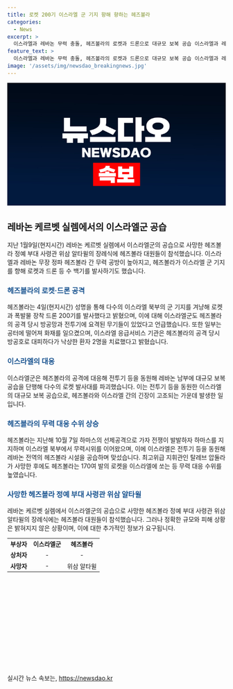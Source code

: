 ```yaml
---
title: 로켓 200기 이스라엘 군 기지 향해 향하는 헤즈볼라
categories:
  - News
excerpt: >
  이스라엘과 레바논 무력 충돌, 헤즈볼라의 로켓과 드론으로 대규모 보복 공습 이스라엘과 레바논 무장 정파 헤즈볼라 간 무력 충돌이 가열되고 있다. 헤즈볼라가 이스라엘 군 기지를 향해 수 백기의 로켓과 폭발물 장착 드론을 발사했고, 이스라엘군은 대규모 보복 공습을 단행하여 로켓 발사대를 파괴했다. 최근 이스라엘의 표적 공습으로 헤즈볼라 최고위급 지휘관이 사망한 것을 계기로 양측의 무력 대응 수위가 높아졌다.
feature_text: >
  이스라엘과 레바논 무력 충돌, 헤즈볼라의 로켓과 드론으로 대규모 보복 공습 이스라엘과 레바논 무장 정파 헤즈볼라 간 무력 충돌이 가열되고 있다. 헤즈볼라가 이스라엘 군 기지를 향해 수 백기의 로켓과 폭발물 장착 드론을 발사했고, 이스라엘군은 대규모 보복 공습을 단행하여 로켓 발사대를 파괴했다. 최근 이스라엘의 표적 공습으로 헤즈볼라 최고위급 지휘관이 사망한 것을 계기로 양측의 무력 대응 수위가 높아졌다.
image: '/assets/img/newsdao_breakingnews.jpg'
---
```


<p><img src="/assets/img/newsdao_breakingnews.jpg" alt="flaretime 속보" /></p>

<h2 data-ke-size="size26">레바논 케르벳 실렘에서의 이스라엘군 공습</h2>

<p data-ke-size="size16">지난 1월9일(현지시간) 레바논 케르벳 실렘에서 이스라엘군의 공습으로 사망한 헤즈볼라 정예 부대 사령관 위삼 알타윌의 장례식에 헤즈볼라 대원들이 참석했습니다. 이스라엘과 레바논 무장 정파 헤즈볼라 간 무력 공방이 높아지고, 헤즈볼라가 이스라엘 군 기지를 향해 로켓과 드론 등 수 백기를 발사하기도 했습니다.</p>

<h3><b><span style="color: #1a5490;">헤즈볼라의 로켓·드론 공격</span></b></h3>

<p data-ke-size="size16">헤즈볼라는 4일(현지시간) 성명을 통해 다수의 이스라엘 북부의 군 기지를 겨냥해 로켓과 폭발물 장착 드론 200기를 발사했다고 밝혔으며, 이에 대해 이스라엘군도 헤즈볼라의 공격 당시 방공망과 전투기에 요격된 무기들이 있었다고 언급했습니다. 또한 일부는 공터에 떨어져 화재를 일으켰으며, 이스라엘 응급서비스 기관은 헤즈볼라의 공격 당시 방공호로 대피하다가 낙상한 환자 2명을 치료했다고 밝혔습니다.</p>

<h3><b><span style="color: #1a5490;">이스라엘의 대응</span></b></h3>

<p data-ke-size="size16">이스라엘군은 헤즈볼라의 공격에 대응해 전투기 등을 동원해 레바논 남부에 대규모 보복 공습을 단행해 다수의 로켓 발사대를 파괴했습니다. 이는 전투기 등을 동원한 이스라엘의 대규모 보복 공습으로, 헤즈볼라와 이스라엘 간의 긴장이 고조되는 가운데 발생한 일입니다.</p>

<h3><b><span style="color: #1a5490;">헤즈볼라의 무력 대응 수위 상승</span></b></h3>

<p data-ke-size="size16">헤즈볼라는 지난해 10월 7일 하마스의 선제공격으로 가자 전쟁이 발발하자 하마스를 지지하며 이스라엘 북부에서 무력시위를 이어왔으며, 이에 이스라엘은 전투기 등을 동원해 레바논 전역의 헤즈볼라 시설을 공습하며 맞섰습니다. 최고위급 지휘관인 탈레브 압둘라가 사망한 후에도 헤즈볼라는 170여 발의 로켓을 이스라엘에 쏘는 등 무력 대응 수위를 높였습니다.</p>

<h3><b><span style="color: #1a5490;">사망한 헤즈볼라 정예 부대 사령관 위삼 알타윌</span></b></h3>

<p data-ke-size="size16">레바논 케르벳 실렘에서 이스라엘군의 공습으로 사망한 헤즈볼라 정예 부대 사령관 위삼 알타윌의 장례식에는 헤즈볼라 대원들이 참석했습니다. 그러나 정확한 규모와 피해 상황은 밝혀지지 않은 상황이며, 이에 대한 추가적인 정보가 요구됩니다.</p>

<table style="height: 267px; border-color: #000000; margin-left: auto; margin-right: auto;" width="556">
<tbody>
<tr>
<td style="text-align: center; height: 17px;"><b>부상자</b></td>
<td style="text-align: center; height: 17px;"><b>이스라엘군</b></td>
<td style="text-align: center; height: 17px;"><b>헤즈볼라</b></td>
</tr>
<tr>
<td style="text-align: center; height: 17px;"><b>상처자</b></td>
<td style="text-align: center; height: 17px;">-</td>
<td style="text-align: center; height: 17px;">-</td>
</tr>
<tr>
<td style="text-align: center; height: 17px;"><b>사망자</b></td>
<td style="text-align: center; height: 17px;">-</td>
<td style="text-align: center; height: 17px;">위삼 알타윌</td>
</tr>
</tbody>
</table>

<p data-ke-size="size16">&nbsp;</p>
실시간 뉴스 속보는, <a href="https://newsdao.kr" rel="dofollow">https://newsdao.kr</a>



